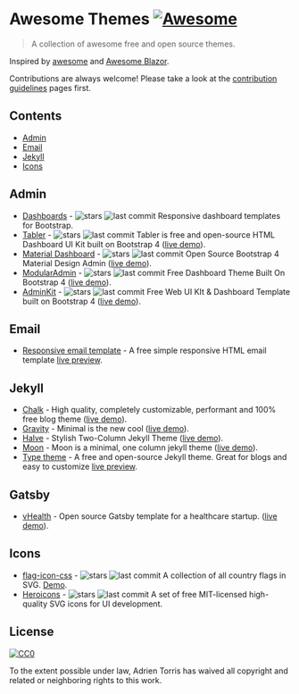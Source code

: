 # Awesome Themes [![Awesome](https://cdn.rawgit.com/sindresorhus/awesome/d7305f38d29fed78fa85652e3a63e154dd8e8829/media/badge.svg)](https://github.com/sindresorhus/awesome)

> A collection of awesome free and open source themes.

Inspired by [awesome](https://github.com/sindresorhus/awesome) and [Awesome Blazor](https://github.com/AdrienTorris/awesome-blazor).

Contributions are always welcome! Please take a look at the [contribution guidelines](https://github.com/AdrienTorris/awesome-themes/blob/master/CONTRIBUTING.md) pages first.

## Contents

- [Admin](#admin)
- [Email](#email)
- [Jekyll](#jekyll)
- [Icons](#icons)

## Admin
* [Dashboards](https://github.com/keen/dashboards) - ![stars](https://img.shields.io/github/stars/keen/dashboards?style=flat-square&cacheSeconds=604800) ![last commit](https://img.shields.io/github/last-commit/keen/dashboards?style=flat-square&cacheSeconds=86400) Responsive dashboard templates for Bootstrap.
* [Tabler](https://github.com/tabler/tabler) - ![stars](https://img.shields.io/github/stars/tabler/tabler?style=flat-square&cacheSeconds=604800) ![last commit](https://img.shields.io/github/last-commit/tabler/tabler?style=flat-square&cacheSeconds=86400) Tabler is free and open-source HTML Dashboard UI Kit built on Bootstrap 4 ([live demo](https://tabler.github.io/)).
* [Material Dashboard](https://github.com/creativetimofficial/material-dashboard) - ![stars](https://img.shields.io/github/stars/creativetimofficial/material-dashboard?style=flat-square&cacheSeconds=604800) ![last commit](https://img.shields.io/github/last-commit/creativetimofficial/material-dashboard?style=flat-square&cacheSeconds=86400) Open Source Bootstrap 4 Material Design Admin ([live demo](https://demos.creative-tim.com/material-dashboard/examples/dashboard.html)).
* [ModularAdmin](https://github.com/modularcode/modular-admin-html) - ![stars](https://img.shields.io/github/stars/modularcode/modular-admin-html?style=flat-square&cacheSeconds=604800) ![last commit](https://img.shields.io/github/last-commit/modularcode/modular-admin-html?style=flat-square&cacheSeconds=86400) Free Dashboard Theme Built On Bootstrap 4 ([live demo](https://modularcode.io/modular-admin-html/)).
* [AdminKit](https://github.com/adminkit/adminkit) - ![stars](https://img.shields.io/github/stars/adminkit/adminkit?style=flat-square&cacheSeconds=604800) ![last commit](https://img.shields.io/github/last-commit/adminkit/adminkit?style=flat-square&cacheSeconds=86400) Free Web UI KIt & Dashboard Template built on Bootstrap 4 ([live demo](https://demo.adminkit.io/)).

## Email
* [Responsive email template](https://github.com/leemunroe/responsive-html-email-template) - A free simple responsive HTML email template [live preview](http://leemunroe.github.io/responsive-html-email-template/email.html).

## Jekyll
* [Chalk](https://github.com/nielsenramon/chalk) - High quality, completely customizable, performant and 100% free blog theme ([live demo](http://chalk.nielsenramon.com/)).
* [Gravity](https://github.com/hemangsk/Gravity) - Minimal is the new cool ([live demo](http://hemangsk.github.io/Gravity/)).
* [Halve](https://github.com/TaylanTatli/Halve) - Stylish Two-Column Jekyll Theme ([live demo](https://taylantatli.github.io/Halve/)).
* [Moon](https://github.com/TaylanTatli/Moon) - Moon is a minimal, one column jekyll theme ([live demo](https://taylantatli.github.io/Moon/)).
* [Type theme](https://github.com/rohanchandra/type-theme) - A free and open-source Jekyll theme. Great for blogs and easy to customize [live preview](https://rohanchandra.github.io/type-theme/).

## Gatsby
* [vHealth](https://github.com/shantanu-deshmukh/vhealth-gatsby) - Open source Gatsby template for a healthcare startup. ([live demo](https://vhealth.openthemes.dev/)).

## Icons
* [flag-icon-css](https://github.com/lipis/flag-icon-css) - ![stars](https://img.shields.io/github/stars/lipis/flag-icon-css?style=flat-square&cacheSeconds=604800) ![last commit](https://img.shields.io/github/last-commit/lipis/flag-icon-css?style=flat-square&cacheSeconds=86400) A collection of all country flags in SVG. [Demo](https://flagicons.lipis.dev/).
* [Heroicons](https://github.com/refactoringui/heroicons) - ![stars](https://img.shields.io/github/stars/refactoringui/heroicons?style=flat-square&cacheSeconds=604800) ![last commit](https://img.shields.io/github/last-commit/refactoringui/heroicons?style=flat-square&cacheSeconds=86400) A set of free MIT-licensed high-quality SVG icons for UI development.

## License

[![CC0](http://mirrors.creativecommons.org/presskit/buttons/88x31/svg/cc-zero.svg)](https://creativecommons.org/publicdomain/zero/1.0/)

To the extent possible under law, Adrien Torris has waived all copyright and related or neighboring rights to this work.
